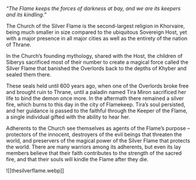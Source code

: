 *“The Flame keeps the forces of darkness at bay, and we are its keepers and its kindling.”*

The Church of the Silver Flame is the second-largest religion in Khorvaire, being much smaller in size compared to the ubiquitous Sovereign Host, yet with a major presence in all major cities as well as the entirety of the nation of Thrane.

In the Church’s founding mythology, shared with the Host, the children of Siberys sacrificed most of their number to create a magical force called the Silver Flame that banished the Overlords back to the depths of Khyber and sealed them there.

These seals held until 600 years ago, when one of the Overlords broke free and brought ruin to Thrane, until a paladin named Tira Miron sacrificed her life to bind the demon once more. In the aftermath there remained a silver fire, which burns to this day in the city of Flamekeep. Tira’s soul persisted, and her guidance is passed to the faithful through the Keeper of the Flame, a single individual gifted with the ability to hear her.

Adherents to the Church see themselves as agents of the Flame’s purpose – protectors of the innocent, destroyers of the evil beings that threaten the world, and preservers of the magical power of the Silver Flame that protects the world. There are many warriors among its adherents, but even its lay members believe that their faith contributes to the strength of the sacred fire, and that their souls will kindle the Flame after they die.

![[thesilverflame.webp]]